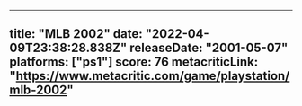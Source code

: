 
---
title: "MLB 2002"
date: "2022-04-09T23:38:28.838Z"
releaseDate: "2001-05-07"
platforms: ["ps1"]
score: 76
metacriticLink: "https://www.metacritic.com/game/playstation/mlb-2002"
---
